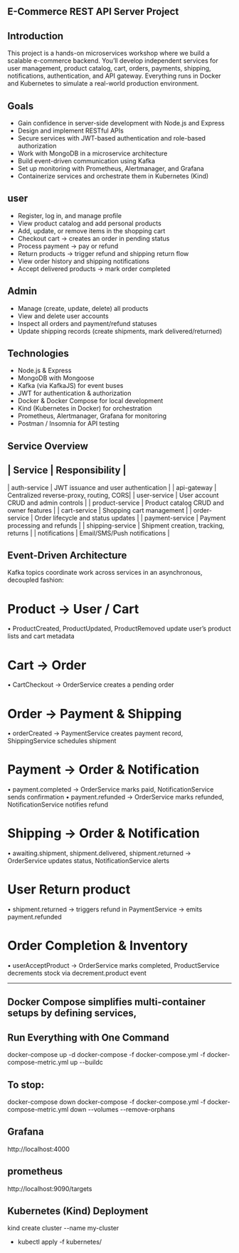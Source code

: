 ## E-Commerce REST API Server Project  

## Introduction
This project is a hands-on microservices workshop where we build a scalable e-commerce backend. You’ll develop independent services for user management, product catalog, cart, orders, payments, shipping, notifications, authentication, and API gateway. Everything runs in Docker and Kubernetes to simulate a real-world production environment.

## Goals
- Gain confidence in server-side development with Node.js and Express
- Design and implement RESTful APIs
- Secure services with JWT-based authentication and role-based authorization
- Work with MongoDB in a microservice architecture
- Build event-driven communication using Kafka
- Set up monitoring with Prometheus, Alertmanager, and Grafana
- Containerize services and orchestrate them in Kubernetes (Kind)

## user 
- Register, log in, and manage profile
- View product catalog and add personal products
- Add, update, or remove items in the shopping cart
- Checkout cart → creates an order in pending status
- Process payment → pay or refund
- Return products → trigger refund and shipping return flow
- View order history and shipping notifications
- Accept delivered products → mark order completed

## Admin
- Manage (create, update, delete) all products
- View and delete user accounts
- Inspect all orders and payment/refund statuses
- Update shipping records (create shipments, mark delivered/returned)

## Technologies
- Node.js & Express
- MongoDB with Mongoose
- Kafka (via KafkaJS) for event buses
- JWT for authentication & authorization
- Docker & Docker Compose for local development
- Kind (Kubernetes in Docker) for orchestration
- Prometheus, Alertmanager, Grafana for monitoring
- Postman / Insomnia for API testing

##   Service Overview
| Service          | Responsibility |
----------------------------------------------------- 
| auth-service     | JWT issuance and user authentication    | 
| api-gateway      | Centralized reverse-proxy, routing, CORS| 
| user-service     | User account CRUD and admin controls    | 
| product-service  | Product catalog CRUD and owner features | 
| cart-service     | Shopping cart management                | 
| order-service    | Order lifecycle and status updates      | 
| payment-service  | Payment processing and refunds          | 
| shipping-service | Shipment creation, tracking, returns    | 
| notifications    | Email/SMS/Push notifications            | 

## Event-Driven Architecture
Kafka topics coordinate work across services in an asynchronous, decoupled fashion:
   # Product → User / Cart
• ProductCreated, ProductUpdated, ProductRemoved update user’s product lists and cart metadata
   # Cart → Order
• CartCheckout → OrderService creates a pending order
   # Order → Payment & Shipping
• orderCreated → PaymentService creates payment record, ShippingService schedules shipment
   # Payment → Order & Notification
• payment.completed → OrderService marks paid, NotificationService sends confirmation
• payment.refunded → OrderService marks refunded, NotificationService notifies refund
   # Shipping → Order & Notification
• awaiting.shipment, shipment.delivered, shipment.returned → OrderService updates status, NotificationService alerts
   # User Return product
• shipment.returned → triggers refund in PaymentService → emits payment.refunded
   # Order Completion & Inventory
• userAcceptProduct → OrderService marks completed, ProductService decrements stock via decrement.product event

-------------------------------------------------
##  Docker Compose simplifies multi-container setups by defining services, 

## Run Everything with One Command
docker-compose up -d
docker-compose -f docker-compose.yml -f docker-compose-metric.yml up --buildc
## To stop:
docker-compose down
docker-compose -f docker-compose.yml -f docker-compose-metric.yml down --volumes --remove-orphans

## Grafana 
http://localhost:4000

## prometheus
http://localhost:9090/targets

## Kubernetes (Kind) Deployment
  kind create cluster --name my-cluster
- kubectl apply -f kubernetes/
